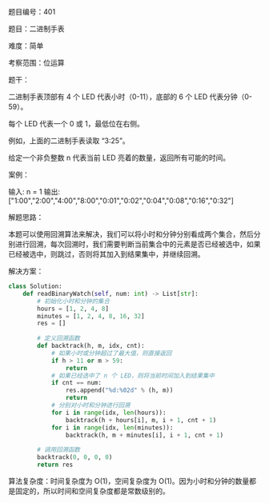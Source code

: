 题目编号：401

题目：二进制手表

难度：简单

考察范围：位运算

题干：

二进制手表顶部有 4 个 LED 代表小时（0-11），底部的 6 个 LED 代表分钟（0-59）。

每个 LED 代表一个 0 或 1，最低位在右侧。

例如，上面的二进制手表读取 “3:25”。

给定一个非负整数 n 代表当前 LED 亮着的数量，返回所有可能的时间。

案例：

输入: n = 1
输出: ["1:00","2:00","4:00","8:00","0:01","0:02","0:04","0:08","0:16","0:32"]

解题思路：

本题可以使用回溯算法来解决，我们可以将小时和分钟分别看成两个集合，然后分别进行回溯，每次回溯时，我们需要判断当前集合中的元素是否已经被选中，如果已经被选中，则跳过，否则将其加入到结果集中，并继续回溯。

解决方案：

```python
class Solution:
    def readBinaryWatch(self, num: int) -> List[str]:
        # 初始化小时和分钟的集合
        hours = [1, 2, 4, 8]
        minutes = [1, 2, 4, 8, 16, 32]
        res = []
        
        # 定义回溯函数
        def backtrack(h, m, idx, cnt):
            # 如果小时或分钟超过了最大值，则直接返回
            if h > 11 or m > 59:
                return
            # 如果已经选中了 n 个 LED，则将当前时间加入到结果集中
            if cnt == num:
                res.append("%d:%02d" % (h, m))
                return
            # 分别对小时和分钟进行回溯
            for i in range(idx, len(hours)):
                backtrack(h + hours[i], m, i + 1, cnt + 1)
            for i in range(idx, len(minutes)):
                backtrack(h, m + minutes[i], i + 1, cnt + 1)
        
        # 调用回溯函数
        backtrack(0, 0, 0, 0)
        return res
```

算法复杂度：时间复杂度为 O(1)，空间复杂度为 O(1)。因为小时和分钟的数量都是固定的，所以时间和空间复杂度都是常数级别的。